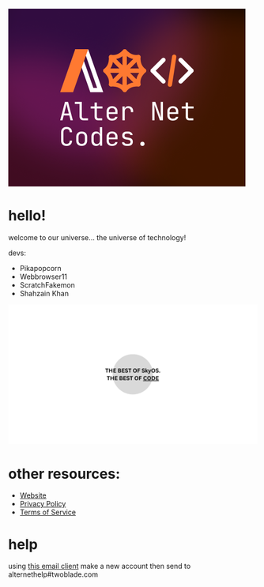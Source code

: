 ![logo](https://github.com/Alter-Net-codes/.github/blob/main/images/alter.png) 

# hello!
welcome to our universe...
the universe of technology!

devs:
+ Pikapopcorn
+ Webbrowser11
+ ScratchFakemon
+ Shahzain Khan

![The best of SkyOS. The best of code.](https://github.com/Alter-Net-codes/.github/blob/main/images/whatwearelike.png) 

# other resources:
+ [Website](https://sites.google.com/loswego.k12.or.us/anc/)
+ [Privacy Policy](https://sites.google.com/loswego.k12.or.us/anc/more/privacy-policy)
+ [Terms of Service](https://sites.google.com/loswego.k12.or.us/anc/more/terms-of-service)

# help
using [this email client](https://twoblade.com/) make a new account then send to alternethelp#twoblade.com
